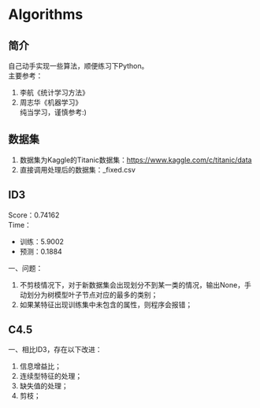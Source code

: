 # Algorithms
## 简介
自己动手实现一些算法，顺便练习下Python。    
主要参考：
1. 李航《统计学习方法》
2. 周志华《机器学习》    
纯当学习，谨慎参考:)

## 数据集
1. 数据集为Kaggle的Titanic数据集：https://www.kaggle.com/c/titanic/data
2. 直接调用处理后的数据集：_fixed.csv

## ID3
Score：0.74162    
Time：
* 训练：5.9002
* 预测：0.1884

一、问题：
1. 不剪枝情况下，对于新数据集会出现划分不到某一类的情况，输出None，手动划分为树模型叶子节点对应的最多的类别；
2. 如果某特征出现训练集中未包含的属性，则程序会报错；

## C4.5
一、相比ID3，存在以下改进：
1. 信息增益比；
2. 连续型特征的处理；
3. 缺失值的处理；
3. 剪枝；

